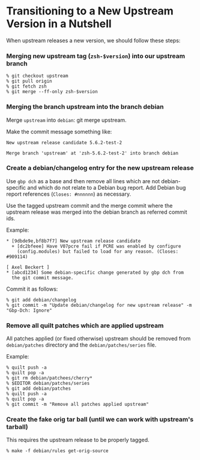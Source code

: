 Transitioning to a New Upstream Version in a Nutshell
=====================================================

When upstream releases a new version, we should follow these steps:

### Merging new upstream tag (`zsh-$version`) into our upstream branch

    % git checkout upstream
    % git pull origin
    % git fetch zsh
    % git merge --ff-only zsh-$version

### Merging the branch upstream into the branch debian

Merge `upstream` into `debian`: git merge upstream.

Make the commit message something like:

    New upstream release candidate 5.6.2-test-2
    
    Merge branch 'upstream' at 'zsh-5.6.2-test-2' into branch debian

### Create a debian/changelog entry for the new upstream release

Use `gbp dch` as a base and then remove all lines which are not
debian-specific and which do not relate to a Debian bug report. Add
Debian bug report references (`Closes: #nnnnnn`) as necessary.

Use the tagged upstream commit and the merge commit where the upstream
release was merged into the debian branch as referred commit ids.

Example:

    * [9dbde9e,bf8b7f7] New upstream release candidate
      + [dc2bfeee] Have V07pcre fail if PCRE was enabled by configure
        (config.modules) but failed to load for any reason. (Closes: #909114)

    [ Axel Beckert ]
    * [abcd1234] Some debian-specific change generated by gbp dch from
      the git commit message.
      
Commit it as follows:

    % git add debian/changelog
    % git commit -m "Update debian/changelog for new upstream release" -m "Gbp-Dch: Ignore"

### Remove all quilt patches which are applied upstream

All patches applied (or fixed otherwise) upstream should be removed
from `debian/patches` directory and the `debian/patches/series` file.

Example:

    % quilt push -a
    % quilt pop -a
    % git rm debian/patchees/cherry*
    % $EDITOR debian/patches/series
    % git add debian/patches
    % quilt push -a
    % quilt pop -a
    % git commit -m "Remove all patches applied upstream"

### Create the fake orig tar ball (until we can work with upstream's tarball)

This requires the upstream release to be properly tagged.

    % make -f debian/rules get-orig-source
